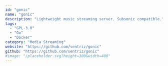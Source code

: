```yaml
---
id: "gonic"
name: "gonic"
description: "Lightweight music streaming server. Subsonic compatible."
tags:
  - "GPL-3.0"
  - "Go"
  - "Docker"
category: "Media Streaming"
website: "https://github.com/sentriz/gonic"
github: "https://github.com/sentriz/gonic"
#image: "/placeholder.svg?height=300&width=400"
---
```


